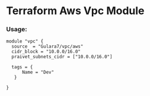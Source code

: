 # Terraform Aws Vpc Module

### Usage:
```
module "vpc" {
  source  = "Gulara7/vpc/aws"
  cidr_block = "10.0.0/16.0"
  praivet_subnets_cidr = ["10.0.0/16.0"]

  tags = { 
      Name = "Dev"
   }
  
}
```